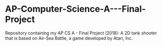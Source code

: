 # AP-Computer-Science-A---Final-Project
Repository containing my AP CS A - Final Project (2018): A 2D tank shooter that is based on Air-Sea Battle, a game developed by Atari, Inc.
